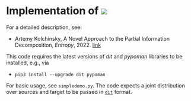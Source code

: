 # Implementation of <img src="https://latex.codecogs.com/gif.latex?%5Cdpi%7B200%7D%20I_\cap^\prec" />

For a detailed description, see:
* Artemy Kolchinsky, A Novel Approach to the Partial Information Decomposition, *Entropy*, 2022. [link](https://www.mdpi.com/1099-4300/24/3/403)


This code requires the latest versions of *dit* and *pypoman* libraries to be installed, e.g., via
* `pip3 install --upgrade dit pypoman`

For basic usage, see `simpledemo.py`. The code expects a joint distribution over sources and target to be passed in [`dit`](https://github.com/dit/dit) format.
